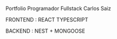 Portfolio Programador Fullstack Carlos Saiz

FRONTEND : REACT TYPESCRIPT

BACKEND : NEST + MONGOOSE
